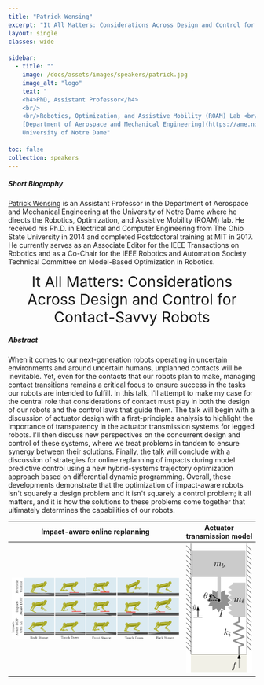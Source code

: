 ```yaml
---
title: "Patrick Wensing"
excerpt: "It All Matters: Considerations Across Design and Control for Contact-Savvy Robots"
layout: single 
classes: wide

sidebar:
  - title: ""
    image: /docs/assets/images/speakers/patrick.jpg 
    image_alt: "logo"
    text: "
    <h4>PhD, Assistant Professor</h4> 
    <br/>
    <br/>Robotics, Optimization, and Assistive Mobility (ROAM) Lab <br/>
    [Department of Aerospace and Mechanical Engineering](https://ame.nd.edu/) <br/>
    University of Notre Dame"
  
toc: false 
collection: speakers
---
```


##### Short Biography 

[Patrick Wensing](https://sites.nd.edu/pwensing) is an Assistant Professor in the Department of Aerospace and Mechanical Engineering at the University of Notre Dame where he directs the Robotics, Optimization, and Assistive Mobility (ROAM) lab. He received his Ph.D. in Electrical and Computer Engineering from The Ohio State University in 2014 and completed Postdoctoral training at MIT in 2017. He currently serves as an Associate Editor for the IEEE Transactions on Robotics and as a Co-Chair for the IEEE Robotics and Automation Society Technical Committee on Model-Based Optimization in Robotics.


<center style="font-size:30px">
It All Matters: Considerations Across Design and Control for Contact-Savvy Robots
</center>

##### Abstract

When it comes to our next-generation robots operating in uncertain environments and around uncertain humans, unplanned contacts will be inevitable. Yet, even for the contacts that our robots plan to make, managing contact transitions remains a critical focus to ensure success in the tasks our robots are intended to fulfill. In this talk, I'll attempt to make my case for the central role that considerations of contact must play in both the design of our robots and the control laws that guide them. The talk will begin with a discussion of actuator design with a first-principles analysis to highlight the importance of transparency in the actuator transmission systems for legged robots. I'll then discuss new perspectives on the concurrent design and control of these systems, where we treat problems in tandem to ensure synergy between their solutions. Finally, the talk will conclude with a discussion of strategies for online replanning of impacts during model predictive control using a new hybrid-systems trajectory optimization approach based on differential dynamic programming. Overall, these developments demonstrate that the optimization of impact-aware robots isn't squarely a design problem and it isn't squarely a control problem; it all matters, and it is how the solutions to these problems come together that ultimately determines the capabilities of our robots.

| Impact-aware online replanning| Actuator transmission model|
|:-------------------------:|:----------:|
|<img src="/docs/assets/images/TimeSeriesv2-crop.jpg" alt="drawing" style="width:1300px;"/> | <img src="/docs/assets/images/Models-crop1.jpg" alt="drawing" style="width:300px;"/>|



